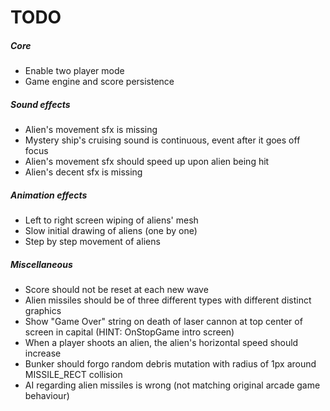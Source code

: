 # TODO

##### Core
* Enable two player mode
* Game engine and score persistence

##### Sound effects
* Alien's movement sfx is missing
* Mystery ship's cruising sound is continuous, event after it goes off focus
* Alien's movement sfx should speed up upon alien being hit
* Alien's decent sfx is missing

##### Animation effects
* Left to right screen wiping of aliens' mesh
* Slow initial drawing of aliens (one by one)
* Step by step movement of aliens

##### Miscellaneous
* Score should not be reset at each new wave
* Alien missiles should be of three different types with different distinct graphics
* Show "Game Over" string on death of laser cannon at top center of screen in capital
  (HINT: OnStopGame intro screen)
* When a player shoots an alien, the alien's horizontal speed should increase
* Bunker should forgo random debris mutation with radius of 1px around MISSILE_RECT collision
* AI regarding alien missiles is wrong (not matching original arcade game behaviour)
